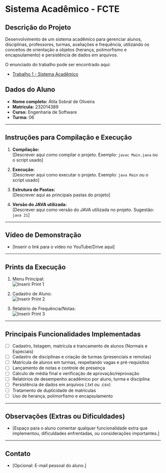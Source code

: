 # Sistema Acadêmico - FCTE

## Descrição do Projeto

Desenvolvimento de um sistema acadêmico para gerenciar alunos, disciplinas, professores, turmas, avaliações e frequência, utilizando os conceitos de orientação a objetos (herança, polimorfismo e encapsulamento) e persistência de dados em arquivos.

O enunciado do trabalho pode ser encontrado aqui:
- [Trabalho 1 - Sistema Acadêmico](https://github.com/lboaventura25/OO-T06_2025.1_UnB_FCTE/blob/main/trabalhos/ep1/README.md)

## Dados do Aluno

- **Nome completo:** Átila Sobral de Oliveira
- **Matrícula:** 232014389
- **Curso:** Engenharia de Software
- **Turma:** 06

---

## Instruções para Compilação e Execução

1. **Compilação:**  
   [Descrever aqui como compilar o projeto. Exemplo: `javac Main.java` ou o script usado]

2. **Execução:**  
   [Descrever aqui como executar o projeto. Exemplo: `java Main` ou o script usado]

3. **Estrutura de Pastas:**  
   [Descrever aqui as principais pastas do projeto]

3. **Versão do JAVA utilizada:**  
   [Descrever aqui como versão do JAVA utilizada no projeto. Sugestão: `java 21`]

---

## Vídeo de Demonstração

- [Inserir o link para o vídeo no YouTube/Drive aqui]

---

## Prints da Execução

1. Menu Principal:  
   ![Inserir Print 1](caminho/do/print1.png)

2. Cadastro de Aluno:  
   ![Inserir Print 2](caminho/do/print2.png)

3. Relatório de Frequência/Notas:  
   ![Inserir Print 3](caminho/do/print3.png)

---

## Principais Funcionalidades Implementadas

- [ ] Cadastro, listagem, matrícula e trancamento de alunos (Normais e Especiais)
- [ ] Cadastro de disciplinas e criação de turmas (presenciais e remotas)
- [ ] Matrícula de alunos em turmas, respeitando vagas e pré-requisitos
- [ ] Lançamento de notas e controle de presença
- [ ] Cálculo de média final e verificação de aprovação/reprovação
- [ ] Relatórios de desempenho acadêmico por aluno, turma e disciplina
- [ ] Persistência de dados em arquivos (.txt ou .csv)
- [ ] Tratamento de duplicidade de matrículas
- [ ] Uso de herança, polimorfismo e encapsulamento

---

## Observações (Extras ou Dificuldades)

- [Espaço para o aluno comentar qualquer funcionalidade extra que implementou, dificuldades enfrentadas, ou considerações importantes.]

---

## Contato

- [Opcional: E-mail pessoal do aluno.]
